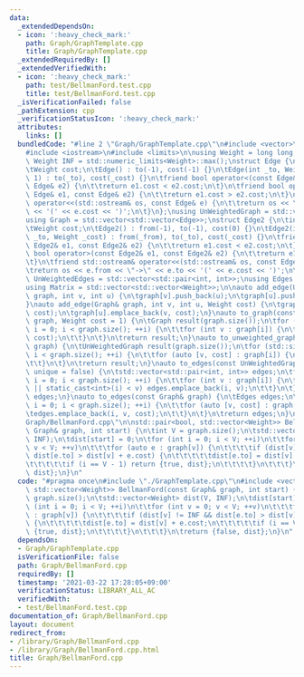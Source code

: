```yaml
---
data:
  _extendedDependsOn:
  - icon: ':heavy_check_mark:'
    path: Graph/GraphTemplate.cpp
    title: Graph/GraphTemplate.cpp
  _extendedRequiredBy: []
  _extendedVerifiedWith:
  - icon: ':heavy_check_mark:'
    path: test/BellmanFord.test.cpp
    title: test/BellmanFord.test.cpp
  _isVerificationFailed: false
  _pathExtension: cpp
  _verificationStatusIcon: ':heavy_check_mark:'
  attributes:
    links: []
  bundledCode: "#line 2 \"Graph/GraphTemplate.cpp\"\n#include <vector>\n#include <utility>\n\
    #include <iostream>\n#include <limits>\n\nusing Weight = long long;\nconstexpr\
    \ Weight INF = std::numeric_limits<Weight>::max();\nstruct Edge {\n\tint to;\n\
    \tWeight cost;\n\tEdge() : to(-1), cost(-1) {}\n\tEdge(int _to, Weight _cost =\
    \ 1) : to(_to), cost(_cost) {}\n\tfriend bool operator<(const Edge& e1, const\
    \ Edge& e2) {\n\t\treturn e1.cost < e2.cost;\n\t}\n\tfriend bool operator>(const\
    \ Edge& e1, const Edge& e2) {\n\t\treturn e1.cost > e2.cost;\n\t}\n\tfriend std::ostream&\
    \ operator<<(std::ostream& os, const Edge& e) {\n\t\treturn os << \"->\" << e.to\
    \ << '(' << e.cost << ')';\n\t}\n};\nusing UnWeightedGraph = std::vector<std::vector<int>>;\n\
    using Graph = std::vector<std::vector<Edge>>;\nstruct Edge2 {\n\tint from, to;\n\
    \tWeight cost;\n\tEdge2() : from(-1), to(-1), cost(0) {}\n\tEdge2(int _from, int\
    \ _to, Weight _cost) : from(_from), to(_to), cost(_cost) {}\n\tfriend bool operator<(const\
    \ Edge2& e1, const Edge2& e2) {\n\t\treturn e1.cost < e2.cost;\n\t}\n\tfriend\
    \ bool operator>(const Edge2& e1, const Edge2& e2) {\n\t\treturn e1.cost > e2.cost;\n\
    \t}\n\tfriend std::ostream& operator<<(std::ostream& os, const Edge2& e) {\n\t\
    \treturn os << e.from << \"->\" << e.to << '(' << e.cost << ')';\n\t}\n};\nusing\
    \ UnWeightedEdges = std::vector<std::pair<int, int>>;\nusing Edges = std::vector<Edge2>;\n\
    using Matrix = std::vector<std::vector<Weight>>;\n\nauto add_edge(UnWeightedGraph&\
    \ graph, int v, int u) {\n\tgraph[v].push_back(u);\n\tgraph[u].push_back(v);\n\
    }\nauto add_edge(Graph& graph, int v, int u, Weight cost) {\n\tgraph[v].emplace_back(u,\
    \ cost);\n\tgraph[u].emplace_back(v, cost);\n}\nauto to_graph(const UnWeightedGraph&\
    \ graph, Weight cost = 1) {\n\tGraph result(graph.size());\n\tfor (std::size_t\
    \ i = 0; i < graph.size(); ++i) {\n\t\tfor (int v : graph[i]) {\n\t\t\tresult[i].emplace_back(v,\
    \ cost);\n\t\t}\n\t}\n\treturn result;\n}\nauto to_unweighted_graph(const Graph&\
    \ graph) {\n\tUnWeightedGraph result(graph.size());\n\tfor (std::size_t i = 0;\
    \ i < graph.size(); ++i) {\n\t\tfor (auto [v, cost] : graph[i]) {\n\t\t\tresult[i].push_back(v);\n\
    \t\t}\n\t}\n\treturn result;\n}\nauto to_edges(const UnWeightedGraph& graph, bool\
    \ unique = false) {\n\tstd::vector<std::pair<int, int>> edges;\n\tfor (std::size_t\
    \ i = 0; i < graph.size(); ++i) {\n\t\tfor (int v : graph[i]) {\n\t\t\tif (!unique\
    \ || static_cast<int>(i) < v) edges.emplace_back(i, v);\n\t\t}\n\t}\n\treturn\
    \ edges;\n}\nauto to_edges(const Graph& graph) {\n\tEdges edges;\n\tfor (std::size_t\
    \ i = 0; i < graph.size(); ++i) {\n\t\tfor (auto [v, cost] : graph[i]) {\n\t\t\
    \tedges.emplace_back(i, v, cost);\n\t\t}\n\t}\n\treturn edges;\n}\n#line 4 \"\
    Graph/BellmanFord.cpp\"\n\nstd::pair<bool, std::vector<Weight>> BellmanFord(const\
    \ Graph& graph, int start) {\n\tint V = graph.size();\n\tstd::vector<Weight> dist(V,\
    \ INF);\n\tdist[start] = 0;\n\tfor (int i = 0; i < V; ++i)\n\t\tfor (int v = 0;\
    \ v < V; ++v)\n\t\t\tfor (auto e : graph[v]) {\n\t\t\t\tif (dist[v] != INF &&\
    \ dist[e.to] > dist[v] + e.cost) {\n\t\t\t\t\tdist[e.to] = dist[v] + e.cost;\n\
    \t\t\t\t\tif (i == V - 1) return {true, dist};\n\t\t\t\t}\n\t\t\t}\n\treturn {false,\
    \ dist};\n}\n"
  code: "#pragma once\n#include \"./GraphTemplate.cpp\"\n#include <vector>\n\nstd::pair<bool,\
    \ std::vector<Weight>> BellmanFord(const Graph& graph, int start) {\n\tint V =\
    \ graph.size();\n\tstd::vector<Weight> dist(V, INF);\n\tdist[start] = 0;\n\tfor\
    \ (int i = 0; i < V; ++i)\n\t\tfor (int v = 0; v < V; ++v)\n\t\t\tfor (auto e\
    \ : graph[v]) {\n\t\t\t\tif (dist[v] != INF && dist[e.to] > dist[v] + e.cost)\
    \ {\n\t\t\t\t\tdist[e.to] = dist[v] + e.cost;\n\t\t\t\t\tif (i == V - 1) return\
    \ {true, dist};\n\t\t\t\t}\n\t\t\t}\n\treturn {false, dist};\n}\n"
  dependsOn:
  - Graph/GraphTemplate.cpp
  isVerificationFile: false
  path: Graph/BellmanFord.cpp
  requiredBy: []
  timestamp: '2021-03-22 17:28:05+09:00'
  verificationStatus: LIBRARY_ALL_AC
  verifiedWith:
  - test/BellmanFord.test.cpp
documentation_of: Graph/BellmanFord.cpp
layout: document
redirect_from:
- /library/Graph/BellmanFord.cpp
- /library/Graph/BellmanFord.cpp.html
title: Graph/BellmanFord.cpp
---
```

